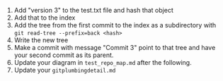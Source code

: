 1. Add "version 3" to the test.txt file and hash that object
1. Add that to the index
1. Add the tree from the first commit to the index as a subdirectory with `git read-tree --prefix=back <hash>`
1. Write the new tree
1. Make a commit with message "Commit 3" point to that tree and have your second commit as its parent.
1. Update your diagram in `test_repo_map.md` after the following.
1. Update your `gitplumbingdetail.md`

```{index} gitplumbingdetail.md
```

```{index} test_repo_map.md
```
